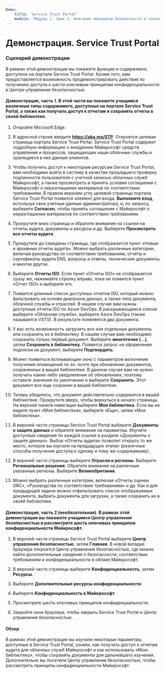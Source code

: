 ```yaml
---
Demo:
    title: 'Service Trust Portal'
    module: 'Модуль 1. Урок 2. Описание принципов безопасности и соответствия требованиям Майкрософт: изучение портала Service Trust Portal'
---
```


# Демонстрация. Service Trust Portal

### Сценарий демонстрации

В рамках этой демонстрации вы покажете функции и содержимое, доступное на портале Service Trust Portal. Кроме того, вам предоставляется возможность продемонстрировать действия по получению доступа к шести ключевым принципам конфиденциальности в Центре управления безопасностью.

#### Демонстрация, часть 1. В этой части вы покажете учащимся различные типы содержимого, доступные на портале Service Trust Portal, а также как получать доступ к отчетам и сохранять отчеты в своей библиотеке. 

1. Откройте Microsoft Edge.

1. В адресной строке введите **https://aka.ms/STP**.  Откроется целевая страница портала Service Trust Portal. Service Trust Portal содержит подробную информацию о внедрении Майкрософт средств управления и процессов, защищающих наши облачные службы и хранящиеся в них данные клиентов. 

1. Чтобы получить доступ к некоторым ресурсам Service Trust Portal, вам необходимо войти в систему в качестве прошедшего проверку подлинности пользователя с учетной записью облачных служб Майкрософт, а также просмотреть и принять условия соглашения с Майкрософт о неразглашении материалов по соответствию требованиям. В правом верхнем углу целевой страницы портала Service Trust Portal появится элемент для входа. **Выполните вход**, используя свои учетные данные администратора, и, по запросу, выберите **Согласен**, чтобы принять соглашение с Майкрософт о неразглашении материалов по соответствию требованиям.

1. Прокрутите вниз страницы и обратите внимание на ссылки на отчеты аудита, документы и ресурсы и др.  Выберите **Просмотреть все отчеты аудита**.

1. Прокрутите до середины страницы, где отображается пункт «Новые и архивные отчеты аудита».  Можно выбрать различные категории, включая руководства по соответствию требованиям, отчеты и сертификаты аудита ENS, вопросы и ответы, технические документы и многое другое.

1. Выберите **Отчеты ISO**.  Если пункт «Отчеты ISO» не отображается сразу же, нажимайте стрелку вправо, пока не появится пункт «Отчет ISO» и выберите его.

1. Появится длинный список доступных отчетов ISO, который можно фильтровать на основе диапазона данных, а также типа документа, облачной службы и отраслей.  В нашем случае вам нужны доступные отчеты ISO по Azure DevOps.  В раскрывающемся списке выберите «Облачная служба», выберите Azure DevOps (также называется VSTS).  В результате появляется два документа.

1. У вас есть возможность загрузить все или отдельные документы или сохранить их в библиотеку.  В нашем случае вам необходимо сохранить только первый документ.  Выберите **многоточие (...)**, затем **Сохранить в библиотеку**.  Появится запрос на оформление подписки на документ, выберите **Подтвердить**.

1. Может появиться всплывающее окно с параметром включения получения оповещений по эл. почте при обновлении документов, сохраненных в вашей библиотеке.  В данном случае вам не нужно получать какие-либо уведомления об обновлениях, поэтому оставьте значения по умолчанию и выберите **Сохранить**.  Этот документ все еще сохранен в вашей библиотеке.

1. Теперь убедитесь, что документ действительно содержится в вашей библиотеке. Прокрутите вверх, чтобы вернуться в начало страницы. На верхней панели навигации выберите **Моя библиотека**.  Если вы не видите пункт «Моя библиотека», выберите «Еще», затем «Моя библиотека».

1. В верхней части страницы Service Trust Portal выберите **Документы о защите данных** и обратите внимание на параметры. Изучите доступные сведения по каждой ссылке в разделе «Документы о защите данных». Выбор «Отчеты аудита» позволит открыть то же место, которое вы изучали на предыдущих этапах (различные способы получения доступа к одному и тому же содержимому).  

1. В верхней части страницы выберите **Отрасли и регионы**.  Выберите **Региональные решения**. Обратите внимание на различные указанные регионы.  Выберите **Великобритания**.  

1. Можно выбрать различные категории,  включая «Отчеты оценки GRC», «Руководства по соответствию требованиям» и др.  Как и для предыдущей задачи можно отфильтровать список отображаемых документа, выбрать документы для загрузки, а также сохранить их в своей библиотеке.

#### Демонстрация, часть 2 (необязательная). В рамках этой демонстрации вы покажете учащимся Центр управления безопасностью и рассмотрите шесть ключевых принципов конфиденциальности Майкрософт.

1. В верхней части страницы Service Trust Portal выберите **Центр управления безопасностью**, затем **Главная**. В новой вкладке браузера откроется Центр управления безопасностью, где можно найти дополнительные сведения о безопасности, соответствии требованиям и конфиденциальности в облаке Майкрософт.

1. В верхней части страницы выберите **Конфиденциальность**, затем **Ресурсы**.

1. Выберите **Дополнительные ресурсы конфиденциальности**.

1. Выберите **Конфиденциальность в Майкрософт**.

1. Просмотрите шесть ключевых принципов конфиденциальности.

1. Закройте окна браузера, чтобы закрыть Service Trust Portal и Центр управления безопасностью.

#### Обзор

В рамках этой демонстрации вы изучили некоторые параметры, доступные в Service Trust Portal, узнали, как получать доступ к отчетам аудита для облачных служб Майкрософт и как использовать «Мою библиотеку», чтобы сохранять документы для дальнейшего изучения.  Дополнительно вы посетили Центр управления безопасностью, чтобы рассмотреть принципы конфиденциальности Майкрософт.

